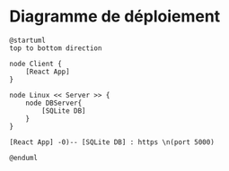 # Diagramme de déploiement

```plantuml
@startuml
top to bottom direction

node Client {
    [React App]
}

node Linux << Server >> {
    node DBServer{
        [SQLite DB]
    }
}

[React App] -0)-- [SQLite DB] : https \n(port 5000)

@enduml
```
